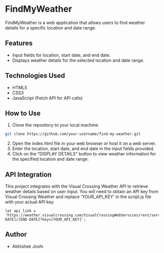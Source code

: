 # FindMyWeather

FindMyWeather is a web application that allows users to find weather details for a specific location and date range.

## Features

- Input fields for location, start date, and end date.
- Displays weather details for the selected location and date range.

## Technologies Used

- HTML5
- CSS3
- JavaScript (Fetch API for API calls)

## How to Use

1. Clone the repository to your local machine:

```bash
git clone https://github.com/your-username/find-my-weather.git
```

2. Open the index.html file in your web browser or host it on a web server.
3. Enter the location, start date, and end date in the input fields provided.
4. Click on the "DISPLAY DETAILS" button to view weather information for the specified location and date range.

## API Integration

This project integrates with the Visual Crossing Weather API to retrieve weather details based on user input. You will need to obtain an API key from Visual Crossing Weather and replace 'YOUR_API_KEY' in the script.js file with your actual API key.

```
let api_link = 'https://weather.visualcrossing.com/VisualCrossingWebServices/rest/services/timeline/[LOCATION]/[START-DATE]/[END-DATE]?key=[YOUR_API_KEY]';
```

## Author

- Abhishek Joshi
